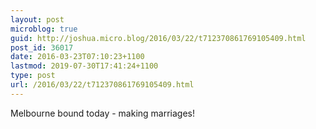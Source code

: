 ```yaml
---
layout: post
microblog: true
guid: http://joshua.micro.blog/2016/03/22/t712370861769105409.html
post_id: 36017
date: 2016-03-23T07:10:23+1100
lastmod: 2019-07-30T17:41:24+1100
type: post
url: /2016/03/22/t712370861769105409.html
---
```

Melbourne bound today - making marriages!
